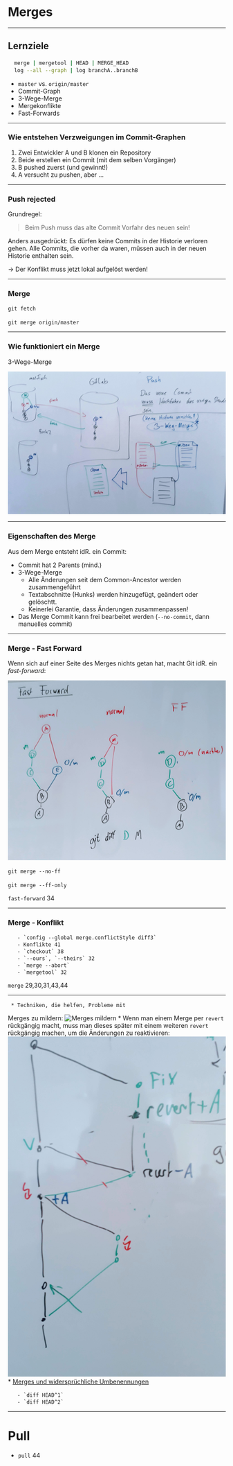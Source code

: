 # Merges

_________________________________________


## Lernziele

```bash
  merge | mergetool | HEAD | MERGE_HEAD
  log --all --graph | log branchA..branchB
```

 * `master` vs. `origin/master`
 * Commit-Graph
 * 3-Wege-Merge
 * Mergekonflikte
 * Fast-Forwards

_________________________________________

### Wie entstehen Verzweigungen im Commit-Graphen

 1. Zwei Entwickler A und B klonen ein Repository
 1. Beide erstellen ein Commit
    (mit dem selben Vorgänger)
 1. B pushed zuerst (und gewinnt!)
 1. A versucht zu pushen, aber ...


_________________________________________

### Push rejected

Grundregel:

> Beim Push muss das alte Commit Vorfahr des neuen sein!

Anders ausgedrückt: Es dürfen keine Commits in der Historie verloren gehen. Alle Commits, die vorher da waren, müssen auch in der neuen Historie enthalten sein.

-> Der Konflikt muss jetzt lokal aufgelöst werden!

_________________________________________

### Merge

    git fetch

    git merge origin/master

_________________________________________

### Wie funktioniert ein Merge

3-Wege-Merge

![Push, Pull and Merge Conflicts](push-pull-merge.jpg)

_________________________________________

### Eigenschaften des Merge

Aus dem Merge entsteht idR. ein Commit:

 * Commit hat 2 Parents (mind.)
 * 3-Wege-Merge
   * Alle Änderungen seit dem Common-Ancestor werden zusammengeführt
   * Textabschnitte (Hunks) werden hinzugefügt, geändert oder gelöschtt.
   * Keinerlei Garantie, dass Änderungen zusammenpassen!
 * Das Merge Commit kann frei bearbeitet werden (`--no-commit`, dann manuelles commit)


_________________________________________

### Merge - Fast Forward


Wenn sich auf einer Seite des Merges nichts getan hat, macht Git idR. ein *fast-forward*:

![Fast-Forward](fast-forward.jpg)

    git merge --no-ff

    git merge --ff-only

 `fast-forward` 34


_________________________________________

### Merge - Konflikt

       - `config --global merge.conflictStyle diff3`
       - Konflikte 41
       - `checkout` 38
       - `--ours`, `--theirs` 32
       - `merge --abort`
       - `mergetool` 32

`merge` 29,30,31,43,44

_________________________________________

     * Techniken, die helfen, Probleme mit
Merges zu mildern:
       ![Merges mildern](abb/merges-mildern.jpg)
     * Wenn man einem Merge per `revert` rückgängig macht,
       muss man dieses später mit einem weiteren `revert` rückgängig machen,
       um die Änderungen zu reaktivieren:
       ![Reverting Merges](abb/reverting-merges.jpg)
     * [Merges und  widersprüchliche Umbenennungen](renames-und-merges.md)

       - `diff HEAD^1`
       - `diff HEAD^2`


_________________________________________

# Pull
   - `pull` 44





